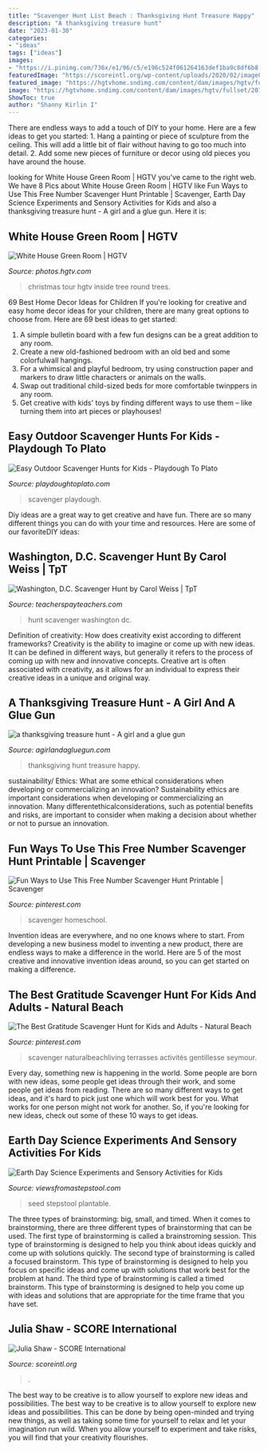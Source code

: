 ```yaml
---
title: "Scavenger Hunt List Beach : Thanksgiving Hunt Treasure Happy"
description: "A thanksgiving treasure hunt"
date: "2023-01-30"
categories:
- "ideas"
tags: ["ideas"]
images:
- "https://i.pinimg.com/736x/e1/96/c5/e196c524f061264163def1ba9c8df6b8.jpg"
featuredImage: "https://scoreintl.org/wp-content/uploads/2020/02/image0-scaled.jpeg"
featured_image: "https://hgtvhome.sndimg.com/content/dam/images/hgtv/fullset/2013/12/5/0/BP_HWHC11-S13-White-House-57_h.jpg.rend.hgtvcom.616.462.suffix/1400954264482.jpeg"
image: "https://hgtvhome.sndimg.com/content/dam/images/hgtv/fullset/2013/12/5/0/BP_HWHC11-S13-White-House-57_h.jpg.rend.hgtvcom.616.462.suffix/1400954264482.jpeg"
ShowToc: true
author: "Shanny Kirlin I"
---
```



There are endless ways to add a touch of DIY to your home. Here are a few ideas to get you started: 1. Hang a painting or piece of sculpture from the ceiling. This will add a little bit of flair without having to go too much into detail. 2. Add some new pieces of furniture or decor using old pieces you have around the house.
	

		
looking for White House Green Room | HGTV you've came to the right web. We have 8 Pics about White House Green Room | HGTV like Fun Ways to Use This Free Number Scavenger Hunt Printable | Scavenger, Earth Day Science Experiments and Sensory Activities for Kids and also a thanksgiving treasure hunt - A girl and a glue gun. Here it is:
		
    
## White House Green Room | HGTV

<img loading=lazy src="https://hgtvhome.sndimg.com/content/dam/images/hgtv/fullset/2013/12/5/0/BP_HWHC11-S13-White-House-57_h.jpg.rend.hgtvcom.616.462.suffix/1400954264482.jpeg" onerror="this.onerror=null;this.src='https://tse2.mm.bing.net/th?id=OIP.1Ya73mC-Wc1LaqaAkHSd0wHaFj&amp;pid=15.1';" alt="White House Green Room | HGTV">

_Source: photos.hgtv.com_

>christmas tour hgtv inside tree round trees. 

	

69 Best Home Decor Ideas for Children
If you're looking for creative and easy home decor ideas for your children, there are many great options to choose from. Here are 69 best ideas to get started: 
1. A simple bulletin board with a few fun designs can be a great addition to any room. 
2. Create a new old-fashioned bedroom with an old bed and some colorfulwall hangings. 
3. For a whimsical and playful bedroom, try using construction paper and markers to draw little characters or animals on the walls. 
4. Swap out traditional child-sized beds for more comfortable twinppers in any room. 
5. Get creative with kids' toys by finding different ways to use them – like turning them into art pieces or playhouses! 

    
## Easy Outdoor Scavenger Hunts For Kids - Playdough To Plato

<img loading=lazy src="https://cdn.playdoughtoplato.com/wp-content/uploads/2014/06/DSC_6522.jpg" onerror="this.onerror=null;this.src='https://tse3.mm.bing.net/th?id=OIP.GIHZSNrD5YkGriSqTRiNRgHaLI&amp;pid=15.1';" alt="Easy Outdoor Scavenger Hunts for Kids - Playdough To Plato">

_Source: playdoughtoplato.com_

>scavenger playdough. 

	

Diy ideas are a great way to get creative and have fun. There are so many different things you can do with your time and resources. Here are some of our favoriteDIY ideas:

    
## Washington, D.C. Scavenger Hunt By Carol Weiss | TpT

<img loading=lazy src="https://ecdn.teacherspayteachers.com/thumbitem/Washington-DC-Scavenger-Hunt-038345700-1381709617-1453433083/original-925510-2.jpg" onerror="this.onerror=null;this.src='https://tse2.mm.bing.net/th?id=OIP.ePI672Wf6HW9CFmv_4ppdgAAAA&amp;pid=15.1';" alt="Washington, D.C. Scavenger Hunt by Carol Weiss | TpT">

_Source: teacherspayteachers.com_

>hunt scavenger washington dc. 

	

Definition of creativity: How does creativity exist according to different frameworks?
Creativity is the ability to imagine or come up with new ideas. It can be defined in different ways, but generally it refers to the process of coming up with new and innovative concepts. Creative art is often associated with creativity, as it allows for an individual to express their creative ideas in a unique and original way.

    
## A Thanksgiving Treasure Hunt - A Girl And A Glue Gun

<img loading=lazy src="https://1.bp.blogspot.com/-Z9XM49fm4Tw/UKK368APUpI/AAAAAAAAspw/ZhkCJQdTxeI/s1600/thanfkul+5.jpg" onerror="this.onerror=null;this.src='https://tse1.mm.bing.net/th?id=OIP.UvC1Yf8WR5oKoPRcfhwW7wHaJr&amp;pid=15.1';" alt="a thanksgiving treasure hunt - A girl and a glue gun">

_Source: agirlandagluegun.com_

>thanksgiving hunt treasure happy. 

	

sustainability/ Ethics: What are some ethical considerations when developing or commercializing an innovation?
Sustainability ethics are important considerations when developing or commercializing an innovation. Many differentethicalconsiderations, such as potential benefits and risks, are important to consider when making a decision about whether or not to pursue an innovation.

    
## Fun Ways To Use This Free Number Scavenger Hunt Printable | Scavenger

<img loading=lazy src="https://i.pinimg.com/736x/6e/90/0d/6e900d147c239863c4b2bc2403f4d7e1.jpg" onerror="this.onerror=null;this.src='https://tse2.mm.bing.net/th?id=OIP.TGDLou8omRrQoPIWHv_-_AHaLG&amp;pid=15.1';" alt="Fun Ways to Use This Free Number Scavenger Hunt Printable | Scavenger">

_Source: pinterest.com_

>scavenger homeschool. 

	

Invention ideas are everywhere, and no one knows where to start. From developing a new business model to inventing a new product, there are endless ways to make a difference in the world. Here are 5 of the most creative and innovative invention ideas around, so you can get started on making a difference.

    
## The Best Gratitude Scavenger Hunt For Kids And Adults - Natural Beach

<img loading=lazy src="https://i.pinimg.com/736x/e1/96/c5/e196c524f061264163def1ba9c8df6b8.jpg" onerror="this.onerror=null;this.src='https://tse1.mm.bing.net/th?id=OIP.CO3k_jJpzDN9YtTirPIS_QHaNl&amp;pid=15.1';" alt="The Best Gratitude Scavenger Hunt for Kids and Adults - Natural Beach">

_Source: pinterest.com_

>scavenger naturalbeachliving terrasses activités gentillesse seymour. 

	

Every day, something new is happening in the world. Some people are born with new ideas, some people get ideas through their work, and some people get ideas from reading. There are so many different ways to get ideas, and it's hard to pick just one which will work best for you. What works for one person might not work for another. So, if you're looking for new ideas, check out some of these 10 ways to get ideas.

    
## Earth Day Science Experiments And Sensory Activities For Kids

<img loading=lazy src="https://viewsfromastepstool.com/wp-content/uploads/2014/04/earth-day-seed-paper-pin-1-683x1024.png" onerror="this.onerror=null;this.src='https://tse1.mm.bing.net/th?id=OIP.7DLHoezg8UIU_WLzZcQdpAHaLG&amp;pid=15.1';" alt="Earth Day Science Experiments and Sensory Activities for Kids">

_Source: viewsfromastepstool.com_

>seed stepstool plantable. 

	

The three types of brainstorming: big, small, and timed.
When it comes to brainstorming, there are three different types of brainstorming that can be used. The first type of brainstorming is called a brainstroming session. This type of brainstorming is designed to help you think about ideas quickly and come up with solutions quickly. The second type of brainstorming is called a focused brainstorm. This type of brainstorming is designed to help you focus on specific ideas and come up with solutions that work best for the problem at hand. The third type of brainstorming is called a timed brainstorm. This type of brainstorming is designed to help you come up with ideas and solutions that are appropriate for the time frame that you have set.

    
## Julia Shaw - SCORE International

<img loading=lazy src="https://scoreintl.org/wp-content/uploads/2020/02/image0-scaled.jpeg" onerror="this.onerror=null;this.src='https://tse3.mm.bing.net/th?id=OIP.JTzfdcdoc-ApfNgkvUNqaQHaJ4&amp;pid=15.1';" alt="Julia Shaw - SCORE International">

_Source: scoreintl.org_

>. 

	

The best way to be creative is to allow yourself to explore new ideas and possibilities.
The best way to be creative is to allow yourself to explore new ideas and possibilities. This can be done by being open-minded and trying new things, as well as taking some time for yourself to relax and let your imagination run wild. When you allow yourself to experiment and take risks, you will find that your creativity flourishes.

